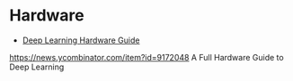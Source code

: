 # Hardware

* [Deep Learning Hardware Guide](http://timdettmers.com/2015/03/09/deep-learning-hardware-guide/)


https://news.ycombinator.com/item?id=9172048
A Full Hardware Guide to Deep Learning
